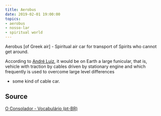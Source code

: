 ```yaml
---
title: Aerobus
date: 2019-02-01 19:00:00
topics:
- aerobus
- nosso-lar
- spiritual world
---
```


Aerobus [of Greek air] - Spiritual air car for 
transport of Spirits who cannot get around. 

According to [André Luiz](/bio/andre-luis), it would be on Earth a 
large funicular, that is, vehicle with traction by 
cables driven by stationary engine and which frequently 
is used to overcome large level differences 
- some kind of cable car. 

## Source
[O Consolador - Vocabulário (pt-BR)](http://www.oconsolador.com.br/linkfixo/vocabulario/principal.html)
